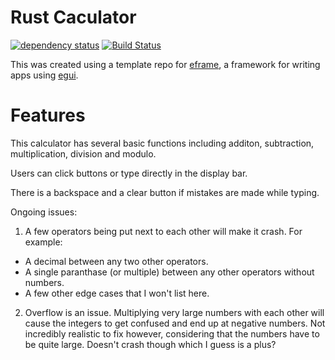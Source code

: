 # Rust Caculator

[![dependency status](https://deps.rs/repo/github/emilk/eframe_template/status.svg)](https://deps.rs/repo/github/emilk/eframe_template)
[![Build Status](https://github.com/emilk/eframe_template/workflows/CI/badge.svg)](https://github.com/emilk/eframe_template/actions?workflow=CI)

This was created using a template repo for [eframe](https://github.com/emilk/egui/tree/master/crates/eframe), a framework for writing apps using [egui](https://github.com/emilk/egui/).

# Features

This calculator has several basic functions including additon, subtraction, multiplication, division and modulo. 

Users can click buttons or type directly in the display bar. 

There is a backspace and a clear button if mistakes are made while typing. 

Ongoing issues:
1. A few operators being put next to each other will make it crash. For example:
- A decimal between any two other operators.
- A single paranthase (or multiple) between any other operators without numbers.
- A few other edge cases that I won't list here. 
2. Overflow is an issue. Multiplying very large numbers with each other will cause the integers to get confused and end up at negative numbers. Not incredibly realistic to fix however, considering that the numbers have to be quite large. Doesn't crash though which I guess is a plus?